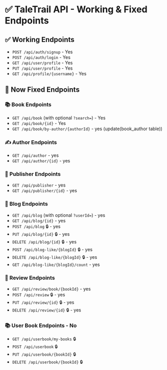 
# ✅ TaleTrail API - Working & Fixed Endpoints

## ✅ Working Endpoints

- `POST /api/auth/signup` - Yes
- `POST /api/auth/login` - Yes
- `GET /api/user/profile` - Yes
- `PUT /api/user/profile` - Yes
- `GET /api/profile/{username}` - Yes

## 🔄 Now Fixed Endpoints

### 📚 Book Endpoints
- `GET /api/book` (with optional `?search=`) - Yes
- `GET /api/book/{id}` - Yes
- `GET /api/book/by-author/{authorId}` - yes (update(book_author table))

### ✍️ Author Endpoints
- `GET /api/author` - yes
- `GET /api/author/{id}` - yes

### 🏢 Publisher Endpoints
- `GET /api/publisher` - yes
- `GET /api/publisher/{id}` - yes

### 📝 Blog Endpoints
- `GET /api/blog` (with optional `?userId=`) - yes
- `GET /api/blog/{id}` - yes
- `POST /api/blog` 🔒 - yes
- `PUT /api/blog/{id}` 🔒 - yes
- `DELETE /api/blog/{id}` 🔒 - yes
- `POST /api/blog-like/{blogId}` 🔒 - yes
- `DELETE /api/blog-like/{blogId}` 🔒 - yes
- `GET /api/blog-like/{blogId}/count` - yes

### 🌟 Review Endpoints
- `GET /api/review/book/{bookId}` - yes
- `POST /api/review` 🔒 - yes
- `PUT /api/review/{id}` 🔒 - yes
- `DELETE /api/review/{id}` 🔒 - yes

### 📚 User Book Endpoints - No
- `GET /api/userbook/my-books` 🔒
- `POST /api/userbook` 🔒
- `PUT /api/userbook/{bookId}` 🔒
- `DELETE /api/userbook/{bookId}` 🔒
